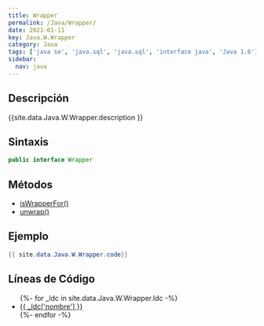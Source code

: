 ```yaml
---
title: Wrapper
permalink: /Java/Wrapper/
date: 2021-01-11
key: Java.W.Wrapper
category: Java
tags: ['java se', 'java.sql', 'java.sql', 'interface java', 'Java 1.6']
sidebar: 
  nav: java
---
```


## Descripción
{{site.data.Java.W.Wrapper.description }}

## Sintaxis
~~~java
public interface Wrapper
~~~

## Métodos
* [isWrapperFor()](/Java/Wrapper/isWrapperFor/)
* [unwrap()](/Java/Wrapper/unwrap/)

## Ejemplo
~~~java
{{ site.data.Java.W.Wrapper.code}}
~~~

## Líneas de Código
<ul>
{%- for _ldc in site.data.Java.W.Wrapper.ldc -%}
   <li>
       <a href="{{_ldc['url'] }}">{{ _ldc['nombre'] }}</a>
   </li>
{%- endfor -%}
</ul>
